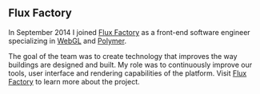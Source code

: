 <div class="card">
  <h2 class="page-title">Flux Factory</h2>
  <iron-image style="width:100%; height:160px" sizing="cover" src="../../../images/project/flux-factory.jpg"></iron-image>
  <p>
    In September 2014 I joined <a href="https://flux.io/" target="_blank">Flux Factory</a> as a front-end software engineer
    specializing in <a href="https://www.khronos.org/webgl/" target="_blank">WebGL</a> and <a href="https://www.polymer-project.org/" target="_blank">Polymer</a>.
  </p>
  <p>
    The goal of the team was to create technology that improves the way buildings are designed and built.
    My role was to continuously improve our tools, user interface and rendering capabilities of the platform.
    Visit <a href="https://flux.io/" target="_blank">Flux Factory</a> to learn more about the project.
  </p>
</div>
